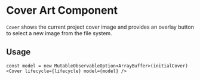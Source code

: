 # Cover Art Component

`Cover` shows the current project cover image and provides an overlay button to
select a new image from the file system.

## Usage

```tsx
const model = new MutableObservableOption<ArrayBuffer>(initialCover)
<Cover lifecycle={lifecycle} model={model} />
```
